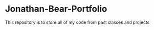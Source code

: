 # Jonathan-Bear-Portfolio
This repository is to store all of my code from past classes and projects
